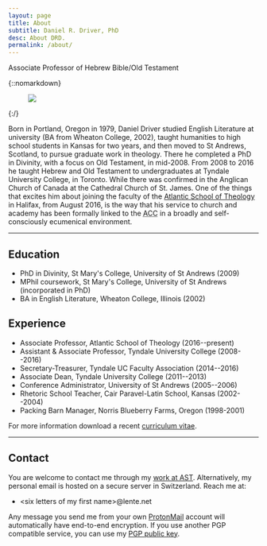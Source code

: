 ```yaml
---
layout: page
title: About
subtitle: Daniel R. Driver, PhD
desc: About DRD.
permalink: /about/
---
```


<div class="pretty-links">

<div class="lead lead-about">Associate Professor of Hebrew Bible/Old Testament
</div>

{::nomarkdown}
<figure class="site-profile">
    <img src="{{ site.baseurl }}/assets/img/drd.jpg">
</figure>
{:/}

Born in Portland, Oregon in 1979, Daniel Driver studied English
Literature at university (BA from Wheaton College, 2002), taught
humanities to high school students in Kansas for two years, and then
moved to St Andrews, Scotland, to pursue graduate work in theology.
There he completed a PhD in Divinity, with a focus on Old Testament, in
mid-2008. From 2008 to 2016 he taught Hebrew and Old Testament to
undergraduates at Tyndale University College, in Toronto. While there
was confirmed in the Anglican Church of Canada at the Cathedral Church
of St. James. One of the things that excites him about joining the
faculty of the [Atlantic School of Theology](http://www.astheology.ns.ca/faculty/full-time/daniel-driver.html)
in Halifax, from August 2016, is the way that his service to church and
academy has been formally linked to the <abbr title="Anglican Church of
Canada">ACC</abbr> in a broadly and self-consciously ecumenical
environment.

---

## Education

- PhD in Divinity, St Mary's College, University of St Andrews (2009)
- MPhil coursework, St Mary's College, University of St Andrews (incorporated in PhD)
- BA in English Literature, Wheaton College, Illinois (2002)

## Experience

- Associate Professor, Atlantic School of Theology (2016--present)
- Assistant & Associate Professor, Tyndale University College (2008--2016)
- Secretary-Treasurer, Tyndale UC Faculty Association (2014--2016)
- Associate Dean, Tyndale University College (2011--2013)
- Conference Administrator, University of St Andrews (2005--2006)
- Rhetoric School Teacher, Cair Paravel-Latin School, Kansas (2002--2004)
- Packing Barn Manager, Norris Blueberry Farms, Oregon (1998-2001)


For more information download a recent [curriculum vitae](/assets/pdf/Driver_cv.pdf).

---

## Contact

You are welcome to contact me through my [work at
AST](http://www.astheology.ns.ca/faculty/full-time/daniel-driver.html).
Alternatively, my personal email is hosted on a secure server in
Switzerland. Reach me at:

- \<six letters of my first name>@lente.net

Any message you send me from your own
[ProtonMail](https://protonmail.com/) account will automatically have
end-to-end encryption. If you use another PGP compatible service, you
can use my [PGP public key](/assets/pgp/publickey-drd.txt).

</div>
